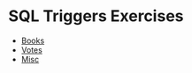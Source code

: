 # SQL Triggers Exercises

* [Books](questions/Books.md)
* [Votes](questions/Votes.md)
* [Misc](questions/Misc.md)
